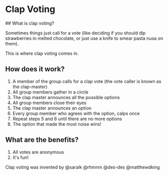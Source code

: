 # Clap Voting

## What is clap voting?

Sometimes things just call for a vote (like deciding if you should dip strawberries in melted chocolate, or just use a knife to smear pasta nusa on them). 

This is where clap voting comes in.

## How does it work?

1. A member of the group calls for a clap vote (the vote caller is known as the clap-master) 
2. All group members gather in a circle
3. The clap master announces all the possible options
4. All group members close their eyes
5. The clap master announces an option
6. Every group member who agrees with the option, calps once
7. Repeat steps 5 and 6 until there are no more options
8. The option that made the most noise wins!

## What are the benefits?

1. All votes are anonymous
2. It's fun!

Clap voting was invented by @saralk @rhmnm @des-des @matthewdking
